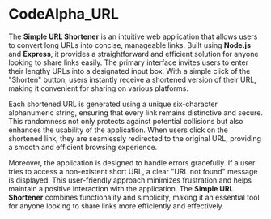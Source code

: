 # CodeAlpha_URL
The **Simple URL Shortener** is an intuitive web application that allows users to convert long URLs into concise, manageable links. Built using **Node.js** and **Express**, it provides a straightforward and efficient solution for anyone looking to share links easily. The primary interface invites users to enter their lengthy URLs into a designated input box. With a simple click of the "Shorten" button, users instantly receive a shortened version of their URL, making it convenient for sharing on various platforms.

Each shortened URL is generated using a unique six-character alphanumeric string, ensuring that every link remains distinctive and secure. This randomness not only protects against potential collisions but also enhances the usability of the application. When users click on the shortened link, they are seamlessly redirected to the original URL, providing a smooth and efficient browsing experience. 

Moreover, the application is designed to handle errors gracefully. If a user tries to access a non-existent short URL, a clear "URL not found" message is displayed. This user-friendly approach minimizes frustration and helps maintain a positive interaction with the application. The **Simple URL Shortener** combines functionality and simplicity, making it an essential tool for anyone looking to share links more efficiently and effectively.
